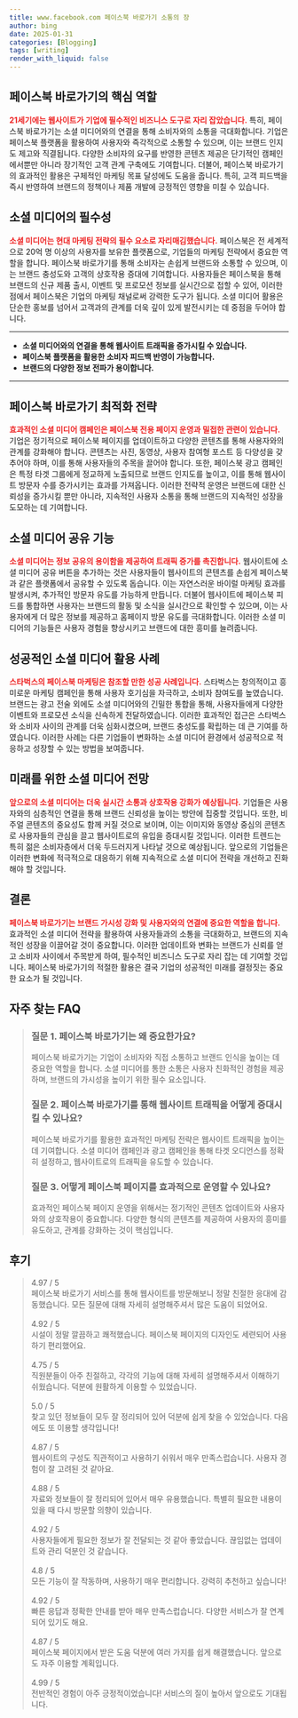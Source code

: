 ```yaml
---
title: www.facebook.com 페이스북 바로가기 소통의 장
author: bing
date: 2025-01-31
categories: [Blogging]
tags: [writing]
render_with_liquid: false
---
```



<h2 id='페이스북_바로가기_핵심_역할'>페이스북 바로가기의 핵심 역할</h2>

<p><b><span style="color: #ee2323;">21세기에는 웹사이트가 기업에 필수적인 비즈니스 도구로 자리 잡았습니다.</span></b> 특히, 페이스북 바로가기는 소셜 미디어와의 연결을 통해 소비자와의 소통을 극대화합니다. 기업은 페이스북 플랫폼을 활용하여 사용자와 즉각적으로 소통할 수 있으며, 이는 브랜드 인지도 제고와 직결됩니다. 다양한 소비자의 요구를 반영한 콘텐츠 제공은 단기적인 캠페인에서뿐만 아니라 장기적인 고객 관계 구축에도 기여합니다. 더불어, 페이스북 바로가기의 효과적인 활용은 구체적인 마케팅 목표 달성에도 도움을 줍니다. 특히, 고객 피드백을 즉시 반영하여 브랜드의 정책이나 제품 개발에 긍정적인 영향을 미칠 수 있습니다.</p>

<h2 id='소셜_미디어의_필수성'>소셜 미디어의 필수성</h2>

<p><b><span style="color: #ee2323;">소셜 미디어는 현대 마케팅 전략의 필수 요소로 자리매김했습니다.</span></b> 페이스북은 전 세계적으로 20억 명 이상의 사용자를 보유한 플랫폼으로, 기업들의 마케팅 전략에서 중요한 역할을 합니다. 페이스북 바로가기를 통해 소비자는 손쉽게 브랜드와 소통할 수 있으며, 이는 브랜드 충성도와 고객의 상호작용 증대에 기여합니다. 사용자들은 페이스북을 통해 브랜드의 신규 제품 출시, 이벤트 및 프로모션 정보를 실시간으로 접할 수 있어, 이러한 점에서 페이스북은 기업의 마케팅 채널로써 강력한 도구가 됩니다. 소셜 미디어 활용은 단순한 홍보를 넘어서 고객과의 관계를 더욱 깊이 있게 발전시키는 데 중점을 두어야 합니다.</p>

<hr />

<ul>
    <li><b>소셜 미디어와의 연결을 통해 웹사이트 트래픽을 증가시킬 수 있습니다.</b></li>
    <li><b>페이스북 플랫폼을 활용한 소비자 피드백 반영이 가능합니다.</b></li>
    <li><b>브랜드의 다양한 정보 전파가 용이합니다.</b></li>
</ul>

<hr />

<h2 id='페이스북_바로가기_최적화_전략'>페이스북 바로가기 최적화 전략</h2>

<p><b><span style="color: #ee2323;">효과적인 소셜 미디어 캠페인은 페이스북 전용 페이지 운영과 밀접한 관련이 있습니다.</span></b> 기업은 정기적으로 페이스북 페이지를 업데이트하고 다양한 콘텐츠를 통해 사용자와의 관계를 강화해야 합니다. 콘텐츠는 사진, 동영상, 사용자 참여형 포스트 등 다양성을 갖추어야 하며, 이를 통해 사용자들의 주목을 끌어야 합니다. 또한, 페이스북 광고 캠페인은 특정 타겟 그룹에게 정교하게 노출되므로 브랜드 인지도를 높이고, 이를 통해 웹사이트 방문자 수를 증가시키는 효과를 가져옵니다. 이러한 전략적 운영은 브랜드에 대한 신뢰성을 증가시킬 뿐만 아니라, 지속적인 사용자 소통을 통해 브랜드의 지속적인 성장을 도모하는 데 기여합니다.</p>

<h2 id='소셜_미디어_공유_기능'>소셜 미디어 공유 기능</h2>

<p><b><span style="color: #ee2323;">소셜 미디어는 정보 공유의 용이함을 제공하여 트래픽 증가를 촉진합니다.</span></b> 웹사이트에 소셜 미디어 공유 버튼을 추가하는 것은 사용자들이 웹사이트의 콘텐츠를 손쉽게 페이스북과 같은 플랫폼에서 공유할 수 있도록 돕습니다. 이는 자연스러운 바이럴 마케팅 효과를 발생시켜, 추가적인 방문자 유도를 가능하게 만듭니다. 더불어 웹사이트에 페이스북 피드를 통합하면 사용자는 브랜드의 활동 및 소식을 실시간으로 확인할 수 있으며, 이는 사용자에게 더 많은 정보를 제공하고 홈페이지 방문 유도를 극대화합니다. 이러한 소셜 미디어의 기능들은 사용자 경험을 향상시키고 브랜드에 대한 흥미를 늘려줍니다.</p>

<h2 id='성공적인_소셜_미디어_활용_사례'>성공적인 소셜 미디어 활용 사례</h2>

<p><b><span style="color: #ee2323;">스타벅스의 페이스북 마케팅은 참조할 만한 성공 사례입니다.</span></b> 스타벅스는 창의적이고 흥미로운 마케팅 캠페인을 통해 사용자 호기심을 자극하고, 소비자 참여도를 높였습니다. 브랜드는 광고 전술 외에도 소셜 미디어와의 긴밀한 통합을 통해, 사용자들에게 다양한 이벤트와 프로모션 소식을 신속하게 전달하였습니다. 이러한 효과적인 접근은 스타벅스와 소비자 사이의 관계를 더욱 심화시켰으며, 브랜드 충성도를 확립하는 데 큰 기여를 하였습니다. 이러한 사례는 다른 기업들이 변화하는 소셜 미디어 환경에서 성공적으로 적응하고 성장할 수 있는 방법을 보여줍니다.</p>

<h2 id='미래를_위한_소셜_미디어_전망'>미래를 위한 소셜 미디어 전망</h2>

<p><b><span style="color: #ee2323;">앞으로의 소셜 미디어는 더욱 실시간 소통과 상호작용 강화가 예상됩니다.</span></b> 기업들은 사용자와의 심층적인 연결을 통해 브랜드 신뢰성을 높이는 방안에 집중할 것입니다. 또한, 비주얼 콘텐츠의 중요성도 함께 커질 것으로 보이며, 이는 이미지와 동영상 중심의 콘텐츠로 사용자들의 관심을 끌고 웹사이트로의 유입을 증대시킬 것입니다. 이러한 트렌드는 특히 젊은 소비자층에서 더욱 두드러지게 나타날 것으로 예상됩니다. 앞으로의 기업들은 이러한 변화에 적극적으로 대응하기 위해 지속적으로 소셜 미디어 전략을 개선하고 진화해야 할 것입니다.</p>

<h2 id='결론'>결론</h2>

<p><b><span style="color: #ee2323;">페이스북 바로가기는 브랜드 가시성 강화 및 사용자와의 연결에 중요한 역할을 합니다.</span></b> 효과적인 소셜 미디어 전략을 활용하여 사용자들과의 소통을 극대화하고, 브랜드의 지속적인 성장을 이끌어갈 것이 중요합니다. 이러한 업데이트와 변화는 브랜드가 신뢰를 얻고 소비자 사이에서 주목받게 하여, 필수적인 비즈니스 도구로 자리 잡는 데 기여할 것입니다. 페이스북 바로가기의 적절한 활용은 결국 기업의 성공적인 미래를 결정짓는 중요한 요소가 될 것입니다.</p>


<h2 id='자주_찾는_FAQ'>자주 찾는 FAQ</h2>
<div itemscope="" itemtype="https://schema.org/FAQPage">
<blockquote>
<div itemscope="" itemprop="mainEntity" itemtype="https://schema.org/Question">
<h3 itemprop="name">질문 1. 페이스북 바로가기는 왜 중요한가요?</h3>
<div itemscope="" itemprop="acceptedAnswer" itemtype="https://schema.org/Answer">
<span itemprop="text">
<p>페이스북 바로가기는 기업이 소비자와 직접 소통하고 브랜드 인식을 높이는 데 중요한 역할을 합니다. 소셜 미디어를 통한 소통은 사용자 친화적인 경험을 제공하며, 브랜드의 가시성을 높이기 위한 필수 요소입니다.</p>
</span>
</div>
</div>
<div itemscope="" itemprop="mainEntity" itemtype="https://schema.org/Question">
<h3 itemprop="name">질문 2. 페이스북 바로가기를 통해 웹사이트 트래픽을 어떻게 증대시킬 수 있나요?</h3>
<div itemscope="" itemprop="acceptedAnswer" itemtype="https://schema.org/Answer">
<span itemprop="text">
<p>페이스북 바로가기를 활용한 효과적인 마케팅 전략은 웹사이트 트래픽을 높이는 데 기여합니다. 소셜 미디어 캠페인과 광고 캠페인을 통해 타겟 오디언스를 정확히 설정하고, 웹사이트로의 트래픽을 유도할 수 있습니다.</p>
</span>
</div>
</div>
<div itemscope="" itemprop="mainEntity" itemtype="https://schema.org/Question">
<h3 itemprop="name">질문 3. 어떻게 페이스북 페이지를 효과적으로 운영할 수 있나요?</h3>
<div itemscope="" itemprop="acceptedAnswer" itemtype="https://schema.org/Answer">
<span itemprop="text">
<p>효과적인 페이스북 페이지 운영을 위해서는 정기적인 콘텐츠 업데이트와 사용자와의 상호작용이 중요합니다. 다양한 형식의 콘텐츠를 제공하여 사용자의 흥미를 유도하고, 관계를 강화하는 것이 핵심입니다.</p>
</span>
</div>
</div>
</blockquote>
</div>
<h2 id='후기'>후기</h2>
<div itemscope itemtype="https://schema.org/Product">
  <blockquote>
  <div itemprop="review" itemscope itemtype="https://schema.org/Review">
      <div itemprop="reviewRating" itemscope itemtype="https://schema.org/Rating"> <span itemprop="ratingValue">4.97</span> / <span itemprop="bestRating">5</span> </div>
      <span itemprop="reviewBody">페이스북 바로가기 서비스를 통해 웹사이트를 방문해보니 정말 친절한 응대에 감동했습니다. 모든 질문에 대해 자세히 설명해주셔서 많은 도움이 되었어요.</span>
  </div>
  <br>
  <div itemprop="review" itemscope itemtype="https://schema.org/Review">
      <div itemprop="reviewRating" itemscope itemtype="https://schema.org/Rating"> <span itemprop="ratingValue">4.92</span> / <span itemprop="bestRating">5</span> </div>
      <span itemprop="reviewBody">시설이 정말 깔끔하고 쾌적했습니다. 페이스북 페이지의 디자인도 세련되어 사용하기 편리했어요.</span>
  </div>
  <br>
  <div itemprop="review" itemscope itemtype="https://schema.org/Review">
      <div itemprop="reviewRating" itemscope itemtype="https://schema.org/Rating"> <span itemprop="ratingValue">4.75</span> / <span itemprop="bestRating">5</span> </div>
      <span itemprop="reviewBody">직원분들이 아주 친절하고, 각각의 기능에 대해 자세히 설명해주셔서 이해하기 쉬웠습니다. 덕분에 원활하게 이용할 수 있었습니다.</span>
  </div>
  <br>
  <div itemprop="review" itemscope itemtype="https://schema.org/Review">
      <div itemprop="reviewRating" itemscope itemtype="https://schema.org/Rating"> <span itemprop="ratingValue">5.0</span> / <span itemprop="bestRating">5</span> </div>
      <span itemprop="reviewBody">찾고 있던 정보들이 모두 잘 정리되어 있어 덕분에 쉽게 찾을 수 있었습니다. 다음에도 또 이용할 생각입니다!</span>
  </div>
  <br>
  <div itemprop="review" itemscope itemtype="https://schema.org/Review">
      <div itemprop="reviewRating" itemscope itemtype="https://schema.org/Rating"> <span itemprop="ratingValue">4.87</span> / <span itemprop="bestRating">5</span> </div>
      <span itemprop="reviewBody">웹사이트의 구성도 직관적이고 사용하기 쉬워서 매우 만족스럽습니다. 사용자 경험이 잘 고려된 것 같아요.</span>
  </div>
  <br>
  <div itemprop="review" itemscope itemtype="https://schema.org/Review">
      <div itemprop="reviewRating" itemscope itemtype="https://schema.org/Rating"> <span itemprop="ratingValue">4.88</span> / <span itemprop="bestRating">5</span> </div>
      <span itemprop="reviewBody">자료와 정보들이 잘 정리되어 있어서 매우 유용했습니다. 특별히 필요한 내용이 있을 때 다시 방문할 의향이 있습니다.</span>
  </div>
  <br>
  <div itemprop="review" itemscope itemtype="https://schema.org/Review">
      <div itemprop="reviewRating" itemscope itemtype="https://schema.org/Rating"> <span itemprop="ratingValue">4.92</span> / <span itemprop="bestRating">5</span> </div>
      <span itemprop="reviewBody">사용자들에게 필요한 정보가 잘 전달되는 것 같아 좋았습니다. 끊임없는 업데이트와 관리 덕분인 것 같습니다.</span>
  </div>
  <br>
  <div itemprop="review" itemscope itemtype="https://schema.org/Review">
      <div itemprop="reviewRating" itemscope itemtype="https://schema.org/Rating"> <span itemprop="ratingValue">4.8</span> / <span itemprop="bestRating">5</span> </div>
      <span itemprop="reviewBody">모든 기능이 잘 작동하며, 사용하기 매우 편리합니다. 강력히 추천하고 싶습니다!</span>
  </div>
  <br>
  <div itemprop="review" itemscope itemtype="https://schema.org/Review">
      <div itemprop="reviewRating" itemscope itemtype="https://schema.org/Rating"> <span itemprop="ratingValue">4.92</span> / <span itemprop="bestRating">5</span> </div>
      <span itemprop="reviewBody">빠른 응답과 정확한 안내를 받아 매우 만족스럽습니다. 다양한 서비스가 잘 연계되어 있기도 해요.</span>
  </div>
  <br>
  <div itemprop="review" itemscope itemtype="https://schema.org/Review">
      <div itemprop="reviewRating" itemscope itemtype="https://schema.org/Rating"> <span itemprop="ratingValue">4.87</span> / <span itemprop="bestRating">5</span> </div>
      <span itemprop="reviewBody">페이스북 페이지에서 받은 도움 덕분에 여러 가지를 쉽게 해결했습니다. 앞으로도 자주 이용할 계획입니다.</span>
  </div>
  <br>
  <div itemprop="review" itemscope itemtype="https://schema.org/Review">
      <div itemprop="reviewRating" itemscope itemtype="https://schema.org/Rating"> <span itemprop="ratingValue">4.99</span> / <span itemprop="bestRating">5</span> </div>
      <span itemprop="reviewBody">전반적인 경험이 아주 긍정적이었습니다! 서비스의 질이 높아서 앞으로도 기대됩니다.</span>
  </div>
  </blockquote>
</div>
